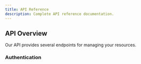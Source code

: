 ```yaml
---
title: API Reference
description: Complete API reference documentation.
---
```


## API Overview

Our API provides several endpoints for managing your resources.

### Authentication
